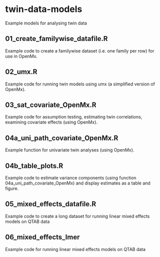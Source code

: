 # twin-data-models
Example models for analysing twin data

## 01_create_familywise_datafile.R
Example code to create a familywise dataset (i.e. one family per row) for use in OpenMx.

## 02_umx.R
Example code for running twin models using umx (a simplified version of OpenMx).

## 03_sat_covariate_OpenMx.R
Example code for assumption testing, estimating twin correlations, examining covariate effects (using OpenMx).

## 04a_uni_path_covariate_OpenMx.R
Example function  for univariate twin analyses (using OpenMx).

## 04b_table_plots.R
Example code to estimate variance components (using function 04a_uni_path_covariate_OpenMx) and display estimates as a table and figure. 

## 05_mixed_effects_datafile.R
Example code to create a long dataset for running linear mixed effects models on QTAB data

## 06_mixed_effects_lmer
Example code for running linear mixed effects models on QTAB data
